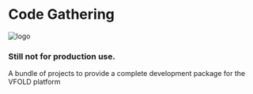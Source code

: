 # Code Gathering

![logo](http://a5.sphotos.ak.fbcdn.net/hphotos-ak-ash3/556351_179248042193836_179247348860572_270136_424346154_n.jpg)

### Still not for production use.
A bundle of projects to provide a complete development package for the VFOLD platform